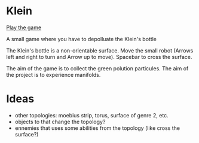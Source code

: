 # Klein

[Play the game](https://francoisschwarzentruber.github.io/klein/)

A small game where you have to depolluate the Klein's bottle

The Klein's bottle is a non-orientable surface. Move the small robot (Arrows left and right to turn and Arrow up to move). Spacebar to cross the surface.

The aim of the game is to collect the green polution particules. The aim of the project is to experience manifolds.


# Ideas

- other topologies: moebius strip, torus, surface of genre 2, etc.
- objects to that change the topology?
- ennemies that uses some abilities from the topology (like cross the surface?)
